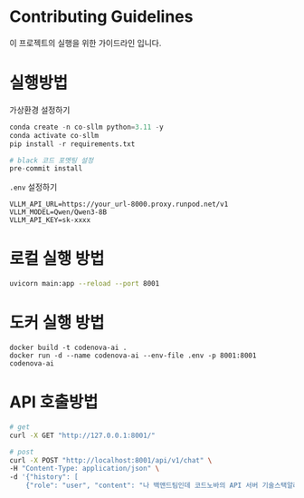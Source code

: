 # Contributing Guidelines

이 프로젝트의 실행을 위한 가이드라인 입니다.

# 실행방법

가상환경 설정하기

```python
conda create -n co-sllm python=3.11 -y
conda activate co-sllm
pip install -r requirements.txt

# black 코드 포멧팅 설정
pre-commit install
```

`.env` 설정하기

```
VLLM_API_URL=https://your_url-8000.proxy.runpod.net/v1
VLLM_MODEL=Qwen/Qwen3-8B
VLLM_API_KEY=sk-xxxx
```

# 로컬 실행 방법

```bash
uvicorn main:app --reload --port 8001
```

# 도커 실행 방법
```
docker build -t codenova-ai .
docker run -d --name codenova-ai --env-file .env -p 8001:8001 codenova-ai
```

# API 호출방법

```sh
# get
curl -X GET "http://127.0.0.1:8001/"

# post
curl -X POST "http://localhost:8001/api/v1/chat" \
-H "Content-Type: application/json" \
-d '{"history": [
    {"role": "user", "content": "나 백앤드팀인데 코드노바의 API 서버 기술스택알려줘"}]}'
```